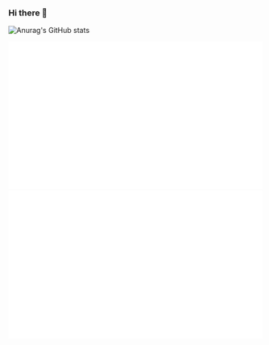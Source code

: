 ### Hi there 👋

<!--
**jerrita/jerrita** is a ✨ _special_ ✨ repository because its `README.md` (this file) appears on your GitHub profile.

Here are some ideas to get you started:

- 🔭 I’m currently working on ...
- 🌱 I’m currently learning ...
- 👯 I’m looking to collaborate on ...
- 🤔 I’m looking for help with ...
- 💬 Ask me about ...
- 📫 How to reach me: ...
- 😄 Pronouns: ...
- ⚡ Fun fact: ...
-->

![Anurag's GitHub stats](https://github-readme-stats.vercel.app/api?username=jerrita&show_icons=true&theme=cobalt)

![](https://github.com/jerrita/github-stats/blob/master/generated/overview.svg)
![](https://github.com/jerrita/github-stats/blob/master/generated/languages.svg)

